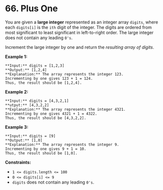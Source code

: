 # 66. Plus One

You are given a **large integer** represented as an integer array ```digits```, where each ```digits[i]``` is the ```ith``` digit of the integer. The digits are ordered from most significant to least significant in left-to-right order. The large integer does not contain any leading ```0's```.

Increment the large integer by one and return the *resulting array of digits*.

**Example 1:**

    **Input:** digits = [1,2,3]
    **Output:** [1,2,4]
    **Explanation:** The array represents the integer 123.
    Incrementing by one gives 123 + 1 = 124.
    Thus, the result should be [1,2,4].

**Example 2:**

    **Input:** digits = [4,3,2,1]
    **utput:** [4,3,2,2]
    **Explanation:** The array represents the integer 4321.
    Incrementing by one gives 4321 + 1 = 4322.
    Thus, the result should be [4,3,2,2].

**Example 3:**

    **Input:** digits = [9]
    **Output:** [1,0]
    **Explanation:** The array represents the integer 9.
    Incrementing by one gives 9 + 1 = 10.
    Thus, the result should be [1,0].
 

**Constraints:**

* ```1 <= digits.length <= 100```
* ```0 <= digits[i] <= 9```
* ```digits``` does not contain any leading ```0's```.